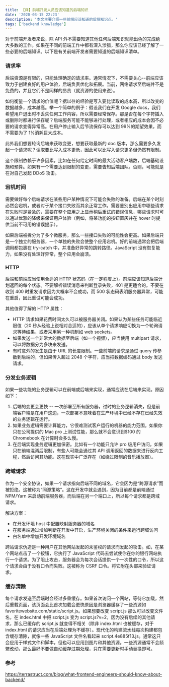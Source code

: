 ```yaml
---
title: 【译】前端开发人员应该知道的后端知识
date: '2020-03-15 22:23'
description: '本文主要介绍一些前端应该知道的后端知识点。'
tags: ['backend knowledge']
---
```


对于前端开发者来说，除 API 外不需要知道其他任何后端知识就能出色的完成绝大多数的工作。如果在不同的前端工作中都有深入涉猎，那么你应该已经了解了一些必要的后端知识。以下是有关前端开发者需要知道的后端知识清单。

### 请求率

后端资源是有限的，只能处理确定的请求率。通常情况下，不需要关心--前端应该致力于创建良好的用户体验，后端负责优化和拓展。当前，网络请求至后端并不是免费的，并且它们不是同样的昂贵（就资源的使用来说）。

如何衡量一个请求的价值呢？据以往的经验是写入要比读取的成本高，所以改变的数据越多，成本越高。举一个简单的例子：假设我们在开发 Google docs，我们希望用户退出时不丢失任何工作内容，所以需要经常保存。那是否在每个字符插入或删除时都进行保存呢？后端服务可能不能够进行处理，或者相应的成本会因不必要的请求变得异常高。在用户停止输入后节流保存可以达到 99%的期望效果，而不需要为了 1%消耗巨大成本。

此外我们想要轮询后端来获取变更，想要获取最新的 doc 版本，那么需要多久发起一个请求呢？读取要比写入成本更低，因此可以比写入请求更多但仍然有限制。

这个限制依赖于许多因素，比如在任何给定时间的最大活动客户端数，后端基础设施和预算。如果有一个需要达到限制的变更，需要告知后端团队。否则，可能就是在对自己发起 DDoS 攻击。

### 宕机时间

需要做好每个后端请求在某些用户某种情况下可能会失败的准备。后端在某个时刻必然会宕机，或者对于某个接口失败而其余正常工作。需要鉴别出应用中哪些请求在失败时是紧急的，需要在整个应用之上显示稍后重试的错误信息，哪些请求时可以通过优雅的降级来保证用户体验（例如，将某功能的按钮置灰并在 hover 时提供当前不可用的错误提示）。

如果后端被拆分为了多个微服务，那么一些接口失败的可能性会更高。如果后端只是一个独立的服务器，一个单独的失败会使整个应用宕机。好的前端通常会把后端调用都包裹在 try-catch 中，并准备好异常的跳转路径。JavaScript 没有恢复能力，如果没有处理好异常，整个应用会崩溃。

### HTTP

后端和前端应当使用合适的 HTTP 状态码（在一定程度上）。前端应该知道后端计划返回的每个状态。不要解析错误消息来判断登录失败，401 是更适合的。不要在收到 400 时重发请求因为大概率不会成功，而 500 状态码表明服务器异常，可能在重启，因此重试可能会成功。

其他值得了解的 HTTP 属性：

- HTTP 请求如果花费时间太久可以被服务器关闭。如果认为某些任务可能临近限值（20 秒从经验上说相对合适的），应该从单个请求响应切换为一个轮询请求等待结果，或者采用另一种机制如 web sockets。
- 如果发送一个非常大的数据至后端（如一个视频），应当使用 multipart 请求，可以将数据分为多块来发送。
- 有时意外的发生是由于 URL 的长度限制。一些前端的请求是通过 query 传参数到后端的，但如果传入超过 2048 个字符，应当把数据编码通过 body 发送请求。

### 分发业务逻辑

如果一些功能的业务逻辑可以在前端或后端来实现，通常应该在后端来实现。原因如下：

1. 后端的变更会更快 -- 一次部署至所有服务器，过时的业务逻辑消失，但是前端客户端是在用户这边，一次部署不意味着在生产环境中已经不存在已经失效的业务逻辑在运行。
2. 如果业务逻辑需要计算能力，它很难测试客户运行的机器的能力范围。如果你只在公司提供的 Mac pro 上测试性能，那么就不会意识到\$100 的 Chromebook 在计算时会多么慢。
3. 在后端实现业务逻辑更加保密。比如有一个功能只允许 pro 级用户访问，如果只在前端混淆后限制，有些人可能会通过其 API 调用返回的数据来进行反向工程，然后访问其功能。这在现实中广泛存在（如绕过限制的音乐播放器）。

### 跨域请求

作为一个安全协议，如果一个请求指向后端不同的域名，它会因为是“跨源请求”而被拒绝。这被称为“同源策略”。这在开发中就会遇到，因为目前都是前端通过 NPM/Yarn 来启动前端服务器，而后端在另一个端口上，所以每个请求都是跨域请求。

解决方案：

- 在开发环境 host 中配置映射服务器的域名
- 在服务端通过增加判断在开发中开启，生产环境关闭的条件来运行跨域访问
- 白名单中增加开发环境域名

跨站请求伪造是一种用户在其他网站发起的未鉴权的请求而发起的攻击。如，在某个网站点击了一个按钮，它执行了 JavaScript 代码去尝试使你在你的银行网站执行一个请求。为了阻止攻击，服务器会为每次会话提供一个一次性的口令，所以这个请求会由于没有口令而失败。这被称为 CSRF 口令。将它附在头部来验证请求。

### 缓存清除

每个请求发送至后端时会经过多重缓存。如果首次访问一个网站，等待它加载，然后重载页面，该页面会比首次加载会更快原因是浏览器缓存了一些资源如 favoritewebsite.com/static/script.js。如果想要改变 script.js 那么可以改变文件名，在 index.html 中把 script.js 变为 script.js?v=2，因为没有后续的其他请求，那么已缓存的 script.js 就变得不相关（除非 index.html 也被缓存，对于 index.html 的请求应当在后端处理为不缓存）。现代化的构建流水线每次构建都包含缓存清除，就像一些 JavaScript 文件名看起来 script.4e885f13.js。通常这只会应用于样式文件和脚本，但也可以应用到图片和其他资源。一些资源通常不会频繁改动，那么最好不要做自动缓存过期处理，只在需要更新时手动替换即可。

### 参考

<https://terrastruct.com/blog/what-frontend-engineers-should-know-about-backend/>

